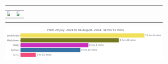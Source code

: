 ***

<table style="border:0px solid white; width:100%;">
    <tr>
        <td>
            <img style="width: auto; height: 200px; max-width: 49%;" src="https://github-readme-stats.vercel.app/api?username=JW5123&show_icons=true&theme=nightowl">
        </td>
        <td>
            <img style="width: auto; height: 200px; max-width: 49%;" src="https://github-readme-stats.vercel.app/api/top-langs/?username=JW5123&theme=nightowl&layout=compact&langs_count=8">
        </td>
    </tr>
</table>

***

<img src="https://github.com/JW5123/JW5123/blob/main/images/stat.svg" alt="JW5123 WakaTime Activity">
